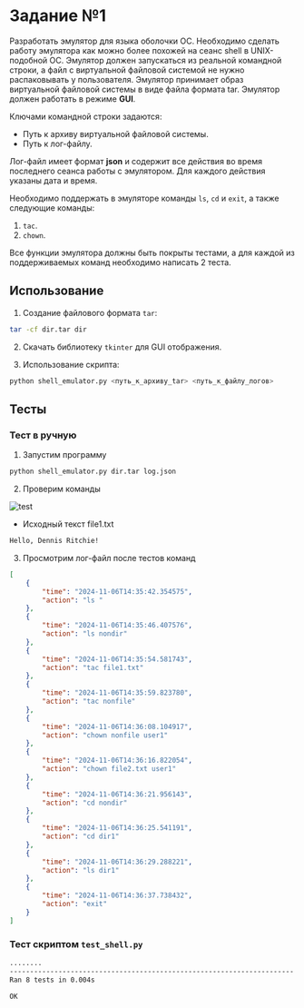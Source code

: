# Задание №1

Разработать эмулятор для языка оболочки ОС. Необходимо сделать работу эмулятора как можно более похожей на сеанс shell в UNIX-подобной ОС. Эмулятор должен запускаться из реальной командной строки, а файл с виртуальной файловой системой не нужно распаковывать у пользователя. Эмулятор принимает образ виртуальной файловой системы в виде файла формата tar. Эмулятор должен работать в режиме **GUI**.

Ключами командной строки задаются:
- Путь к архиву виртуальной файловой системы.
- Путь к лог-файлу.

Лог-файл имеет формат **json** и содержит все действия во время последнего сеанса работы с эмулятором. Для каждого действия указаны дата и время.

Необходимо поддержать в эмуляторе команды `ls`, `cd` и `exit`, а также следующие команды:
1. `tac`.
2. `chown`.

Все функции эмулятора должны быть покрыты тестами, а для каждой из поддерживаемых команд необходимо написать 2 теста.

## Использование

1. Создание файлового формата `tar`:

```sh
tar -cf dir.tar dir
```

2. Скачать библиотеку `tkinter` для GUI отображения.

3. Использование скрипта:

```sh
python shell_emulator.py <путь_к_архиву_tar> <путь_к_файлу_логов>
```

## Тесты

### Тест в ручную

1. Запустим программу

```sh
python shell_emulator.py dir.tar log.json
```

2. Проверим команды

![test]([https://CCЫЛКА](https://github.com/TreoDope/ccTask1/blob/main/task1/screenshot/test.png) "test")

- Исходный текст file1.txt

```txt
Hello, Dennis Ritchie!
```

3. Просмотрим лог-файл после тестов команд

```json
[
    {
        "time": "2024-11-06T14:35:42.354575",
        "action": "ls "
    },
    {
        "time": "2024-11-06T14:35:46.407576",
        "action": "ls nondir"
    },
    {
        "time": "2024-11-06T14:35:54.581743",
        "action": "tac file1.txt"
    },
    {
        "time": "2024-11-06T14:35:59.823780",
        "action": "tac nonfile"
    },
    {
        "time": "2024-11-06T14:36:08.104917",
        "action": "chown nonfile user1"
    },
    {
        "time": "2024-11-06T14:36:16.822054",
        "action": "chown file2.txt user1"
    },
    {
        "time": "2024-11-06T14:36:21.956143",
        "action": "cd nondir"
    },
    {
        "time": "2024-11-06T14:36:25.541191",
        "action": "cd dir1"
    },
    {
        "time": "2024-11-06T14:36:29.288221",
        "action": "ls dir1"
    },
    {
        "time": "2024-11-06T14:36:37.738432",
        "action": "exit"
    }
]
```

### Тест скриптом `test_shell.py`

```sh
........
----------------------------------------------------------------------
Ran 8 tests in 0.004s

OK
```
